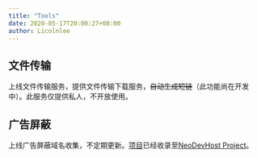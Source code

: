 ```yaml
---
title: "Tools"
date: 2020-05-17T20:00:27+08:00
author: Licolnlee
---
```



## 文件传输

上线文件传输服务，提供文件传输下载服务，~~自动生成短链~~（此功能尚在开发中）。此服务仅提供私人，不开放使用。

## 广告屏蔽

上线广告屏蔽域名收集，不定期更新。[项目](https://github.com/Licolnlee/AdBlockList)已经收录至[NeoDevHost Project](https://github.com/neodevpro/neodevhost)。